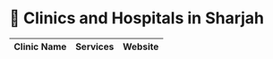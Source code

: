 # 🏥 Clinics and Hospitals in Sharjah

| Clinic Name | Services | Website |
|-------------|----------|---------|
